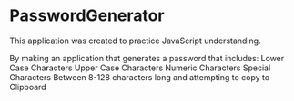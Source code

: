 # PasswordGenerator
This application was created to practice JavaScript understanding.

By making an application that generates a password that includes:
    Lower Case Characters
    Upper Case Characters
    Numeric Characters
    Special Characters
    Between 8-128 characters long
    and attempting to copy to Clipboard
